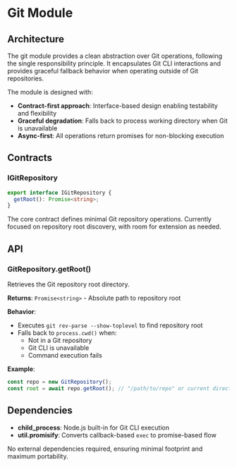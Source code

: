 # Git Module

## Architecture

The git module provides a clean abstraction over Git operations, following the single responsibility principle. It encapsulates Git CLI interactions and provides graceful fallback behavior when operating outside of Git repositories.

The module is designed with:
- **Contract-first approach**: Interface-based design enabling testability and flexibility
- **Graceful degradation**: Falls back to process working directory when Git is unavailable
- **Async-first**: All operations return promises for non-blocking execution

## Contracts

### IGitRepository

```typescript
export interface IGitRepository {
  getRoot(): Promise<string>;
}
```

The core contract defines minimal Git repository operations. Currently focused on repository root discovery, with room for extension as needed.

## API

### GitRepository.getRoot()

Retrieves the Git repository root directory.

**Returns**: `Promise<string>` - Absolute path to repository root

**Behavior**:
- Executes `git rev-parse --show-toplevel` to find repository root
- Falls back to `process.cwd()` when:
  - Not in a Git repository
  - Git CLI is unavailable
  - Command execution fails

**Example**:
```typescript
const repo = new GitRepository();
const root = await repo.getRoot(); // "/path/to/repo" or current directory
```

## Dependencies

- **child_process**: Node.js built-in for Git CLI execution
- **util.promisify**: Converts callback-based `exec` to promise-based flow

No external dependencies required, ensuring minimal footprint and maximum portability.